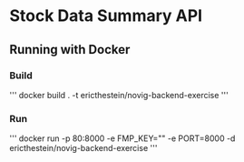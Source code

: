 # Stock Data Summary API

## Running with Docker

### Build

'''
docker build . -t ericthestein/novig-backend-exercise
'''

### Run

'''
docker run -p 80:8000 -e FMP_KEY="" -e PORT=8000 -d ericthestein/novig-backend-exercise
'''
